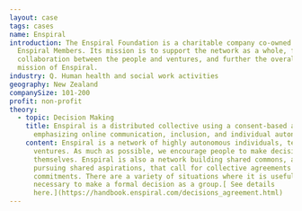 ```yaml
---
layout: case
tags: cases
name: Enspiral
introduction: The Enspiral Foundation is a charitable company co-owned by the
  Enspiral Members. Its mission is to support the network as a whole, facilitate
  collaboration between the people and ventures, and further the overall social
  mission of Enspiral.
industry: Q. Human health and social work activities
geography: New Zealand
companySize: 101-200
profit: non-profit
theory:
  - topic: Decision Making
    title: Enspiral is a distributed collective using a consent-based advice process
      emphasizing online communication, inclusion, and individual autonomy.
    content: Enspiral is a network of highly autonomous individuals, teams, and
      ventures. As much as possible, we encourage people to make decisions for
      themselves. Enspiral is also a network building shared commons, and
      pursuing shared aspirations, that call for collective agreements and
      commitments. There are a variety of situations where it is useful or
      necessary to make a formal decision as a group.[ See details
      here.](https://handbook.enspiral.com/decisions_agreement.html)
---
```

